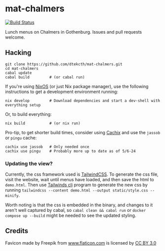 # mat-chalmers

[![Build Status](https://travis-ci.org/dtekcth/mat-chalmers.svg?branch=master)](https://travis-ci.org/dtekcth/mat-chalmers)

Lunch menus on Chalmers in Gothenburg. Issues and pull requests welcome.

## Hacking

```
git clone https://github.com/dtekcth/mat-chalmers.git
cd mat-chalmers
cabal update
cabal build         # (or cabal run)
```

If you're using [NixOS] (or just Nix package manager), use the
following instructions to get a development environment running:

```
nix develop         # Download dependencies and start a dev-shell with everything setup
```

Or, to build everything:

```
nix build           # (or nix run)
```

Pro-tip, to get shorter build times, consider using [Cachix] and use
the `jassob` or `pingu` cache:

```
cachix use jassob   # Only needed once
cachix use pingu    # Probably more up to date as of 5/6-24
```

### Updating the view?
Currently, the css framework used is [TailwindCSS](https://tailwindcss.com).
To generate the css file, visit the website, wait until menus have loaded, and then save the html to `demo.html`.
Then use [Tailwinds cli](https://tailwindcss.com/blog/standalone-cli) program to generate the new css by running `tailwindcss --content demo.html --output static/style.css --minify`.

Worth noting is that the css is embedded in the binary, and changes to it aren't well captured by cabal, so `cabal clean && cabal run` or `docker compose up --build` might be needed to see the updated styling.

## Credits

Favicon made by Freepik from <a href="http://www.flaticon.com"
title="Flaticon">www.flaticon.com</a> is licensed by <a
href="http://creativecommons.org/licenses/by/3.0/" title="Creative
Commons BY 3.0">CC BY 3.0</a>

[nixos]: https://nixos.org/
[cachix]: https://docs.cachix.org/installation
